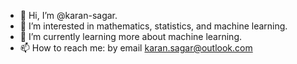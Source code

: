- 👋 Hi, I’m @karan-sagar.
- 👀 I’m interested in mathematics, statistics, and machine learning. 
- 🌱 I’m currently learning more about machine learning.
- 📫 How to reach me: by email karan.sagar@outlook.com

<!---
karan-sagar/karan-sagar is a ✨ special ✨ repository because its `README.md` (this file) appears on your GitHub profile.
You can click the Preview link to take a look at your changes.
--->
